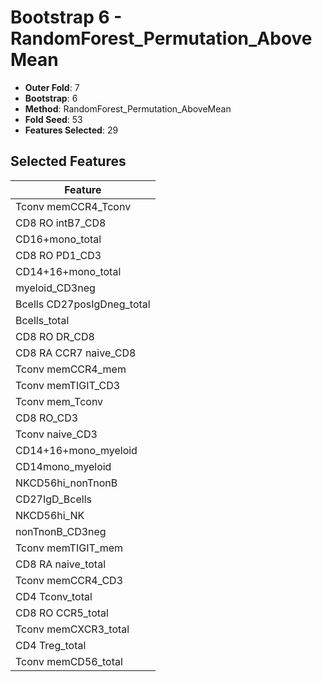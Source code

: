 # Bootstrap 6 - RandomForest_Permutation_AboveMean

- **Outer Fold**: 7
- **Bootstrap**: 6
- **Method**: RandomForest_Permutation_AboveMean
- **Fold Seed**: 53
- **Features Selected**: 29

## Selected Features

| Feature |
|---------|
| Tconv memCCR4_Tconv |
| CD8 RO intB7_CD8 |
| CD16+mono_total |
| CD8 RO PD1_CD3 |
| CD14+16+mono_total |
| myeloid_CD3neg |
| Bcells CD27posIgDneg_total |
| Bcells_total |
| CD8 RO DR_CD8 |
| CD8 RA CCR7 naive_CD8 |
| Tconv memCCR4_mem |
| Tconv memTIGIT_CD3 |
| Tconv mem_Tconv |
| CD8 RO_CD3 |
| Tconv naive_CD3 |
| CD14+16+mono_myeloid |
| CD14mono_myeloid |
| NKCD56hi_nonTnonB |
| CD27IgD_Bcells |
| NKCD56hi_NK |
| nonTnonB_CD3neg |
| Tconv memTIGIT_mem |
| CD8 RA naive_total |
| Tconv memCCR4_CD3 |
| CD4 Tconv_total |
| CD8 RO CCR5_total |
| Tconv memCXCR3_total |
| CD4 Treg_total |
| Tconv memCD56_total |
